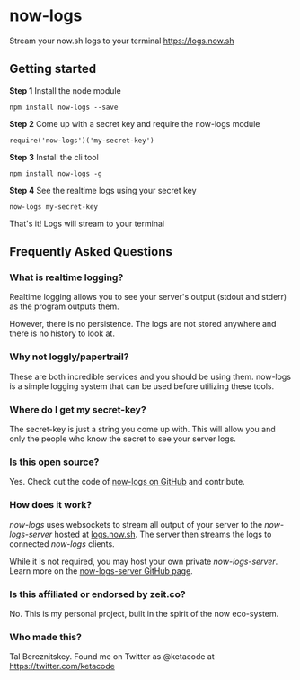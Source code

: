 # now-logs
Stream your now.sh logs to your terminal
https://logs.now.sh

## Getting started

**Step 1** Install the node module
```
npm install now-logs --save
```

**Step 2** Come up with a secret key and require the now-logs module
```
require('now-logs')('my-secret-key')
```

**Step 3** Install the cli tool
```
npm install now-logs -g
```

**Step 4** See the realtime logs using your secret key
```
now-logs my-secret-key
```

That's it! Logs will stream to your terminal

## Frequently Asked Questions

### What is realtime logging?

Realtime logging allows you to see your server's output (stdout and stderr) as the program outputs them.

However, there is no persistence. The logs are not stored anywhere and there is no history to look at.

### Why not loggly/papertrail?

These are both incredible services and you should be using them. now-logs is a simple logging system that can be used before utilizing these tools.

### Where do I get my secret-key?

The secret-key is just a string you come up with. This will allow you and only the people who know the secret to see your server logs.

### Is this open source?

Yes. Check out the code of [now-logs on GitHub](https://github.com/berzniz/now-logs) and contribute.

### How does it work?
*now-logs* uses websockets to stream all output of your server to the *now-logs-server* hosted at [logs.now.sh](https://logs.now.sh). The server then streams the logs to connected *now-logs* clients.

While it is not required, you may host your own private *now-logs-server*. Learn more on the [now-logs-server GitHub page](https://github.com/berzniz/now-logs-server).

### Is this affiliated or endorsed by zeit.co?

No. This is my personal project, built in the spirit of the now eco-system.

### Who made this?

Tal Bereznitskey. Found me on Twitter as @ketacode at https://twitter.com/ketacode
